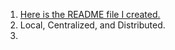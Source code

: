 1. [Here is the README file I created.](../../README.md)
2. Local, Centralized, and Distributed.
3. 
